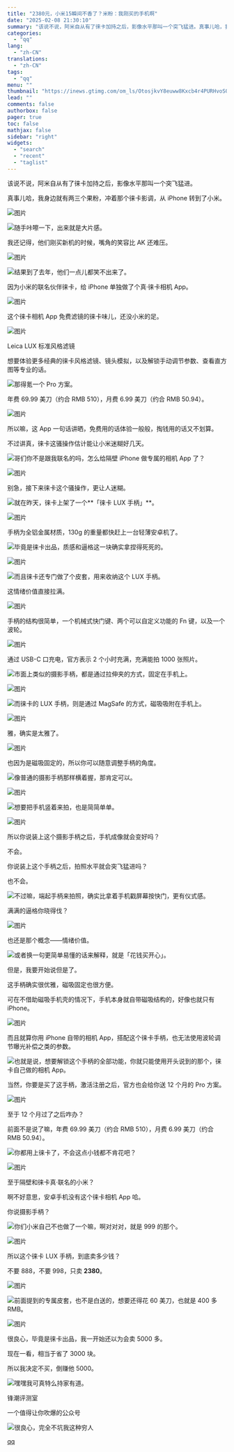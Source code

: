 ```yaml
---
title: "2380元，小米15瞬间不香了？米粉：我刚买的手机啊"
date: "2025-02-08 21:30:10"
summary: "该说不说，阿米自从有了徕卡加持之后，影像水平那叫一个突飞猛进。真事儿哈，我身边就有两三个果粉，冲着那..."
categories:
  - "qq"
lang:
  - "zh-CN"
translations:
  - "zh-CN"
tags:
  - "qq"
menu: ""
thumbnail: "https://inews.gtimg.com/om_ls/OtosjkvY8euww8Kxcb4r4PURHvoSQQ5MmGf-GVps5wCW4AA_640360/0"
lead: ""
comments: false
authorbox: false
pager: true
toc: false
mathjax: false
sidebar: "right"
widgets:
  - "search"
  - "recent"
  - "taglist"
---
```


该说不说，阿米自从有了徕卡加持之后，影像水平那叫一个突飞猛进。

  


真事儿哈，我身边就有两三个果粉，冲着那个徕卡影调，从 iPhone 转到了小米。

  


![图片](https://inews.gtimg.com/news_bt/OsRGZVEMs_floODfcz8PFyPPhliP_i3SDDqMqFS2xzgFQAA/641)

  


![](https://inews.gtimg.com/news_bt/OD6e4OqsrmUKPzfpOJ7O33IUkMxyberx_22AsvTtNtHBIAA/641)随手咔嚓一下，出来就是大片感。

  


我还记得，他们刚买新机的时候，嘴角的笑容比 AK 还难压。

  


![图片](https://inews.gtimg.com/news_bt/GhcfTtzI7Gi7nNtvrjCKp1bx_mBz81q-qLL6HJFbYU3g0AA/0)

  


![](https://inews.gtimg.com/news_bt/OL993CK49TPZpu4-8sxmU2jOelhrcnHz65khJeFR0cgggAA/641)结果到了去年，他们一点儿都笑不出来了。

  


因为小米的联名伙伴徕卡，给 iPhone 单独做了个真·徕卡相机 App。

  


![图片](https://inews.gtimg.com/news_bt/OS9zwIPD1QVitqbkNWm4BrOgTb0jDOnnbcjQThXQMB_EkAA/641)

  


这个徕卡相机 App 免费滤镜的徕卡味儿，还没小米的足。

  


![图片](https://inews.gtimg.com/news_bt/O2yWhP0f4yemJUEMobTKyACMh3oFRxRAYRj_NRF1aeUYEAA/641)

Leica LUX 标准风格滤镜

  


想要体验更多经典的徕卡风格滤镜、镜头模拟，以及解锁手动调节参数、查看直方图等专业的话。

  


![](https://inews.gtimg.com/news_bt/O4DC9fAl3zHbWDVPyAXUfvBRV0ke5LkBN2dyTETKAnY_8AA/641)那得氪一个 Pro 方案。

  


年费 69.99 美刀（约合 RMB 510），月费 6.99 美刀（约合 RMB 50.94）。

  


![图片](https://inews.gtimg.com/news_bt/OtKxKfkMxBJSviZ2q-y7mGb7zG6rqedXxDRqI_xP2pJPwAA/641)

  


所以嘛，这 App 一句话讲晒，免费用的话体验一般般，掏钱用的话又不划算。

  


不过讲真，徕卡这骚操作估计能让小米迷糊好几天。

  


![](https://inews.gtimg.com/news_bt/OUFTdqb1REMZ8UQ1AHPVhlcEkFy4BFwE2uXt-r0xc_sowAA/641)哥们你不是跟我联名的吗，怎么给隔壁 iPhone 做专属的相机 App 了？

  


![图片](https://inews.gtimg.com/news_bt/OxK0MrFc-zChuACaXMYCkttlOJF9U68KZ95zMSzCGvTV0AA/641)

  


别急，接下来徕卡这个骚操作，更让人迷糊。

  


![](https://inews.gtimg.com/news_bt/O62sI8gM0jw0h7curwjOz-bxjOYSPbOei_MZIklCp3dJ4AA/641)就在昨天，徕卡上架了一个**「徕卡 LUX 手柄」**。

  


![图片](https://inews.gtimg.com/news_bt/Or2oLmV86zrz9Oml_s28UDsTl9ycvgugibaga7ur0Ufe8AA/641)

  


手柄为全铝金属材质，130g 的重量都快赶上一台轻薄安卓机了。

  


![](https://inews.gtimg.com/news_bt/O0dqL4urNxdUyVqQZcTmLXF3fYp_dfkqHWYPPgT426oWoAA/641)毕竟是徕卡出品，质感和逼格这一块确实拿捏得死死的。

  


![图片](https://inews.gtimg.com/news_bt/Oy2pf3Ohp0px5DXm500lvDQWYma3ZALOMek1i51Nsj2PYAA/641)

  


![](https://inews.gtimg.com/news_bt/OC6pKC3lpk_G-9WxPOe6SasAy4KpY6VKR4LtrwNisBd8wAA/641)而且徕卡还专门做了个皮套，用来收纳这个 LUX 手柄。

  


这情绪价值直接拉满。

  


![图片](https://inews.gtimg.com/news_bt/ODZQPcENH_QFCxmFOOltRz1_hdl8avg0Vn2SSg6fCELRgAA/641)

  


手柄的结构很简单，一个机械式快门键、两个可以自定义功能的 Fn 键，以及一个波轮。

  


![图片](https://inews.gtimg.com/news_bt/Gg5GGRcVbAQLls2O9LE-K1VVbLtc5n7TOVB6grO2kQOW4AA/0)

  


通过 USB-C 口充电，官方表示 2 个小时充满，充满能拍 1000 张照片。

  


![](https://inews.gtimg.com/news_bt/OxMqi1clHKxjyThj06tqYKmjTim6JdkRBuyrskGwPtMb4AA/641)市面上类似的摄影手柄，都是通过拉伸夹的方式，固定在手机上。

  


![图片](https://inews.gtimg.com/news_bt/ODaQtcnJb5ftlq3ZZaG-cWyZmC6sK57M3Xs0bSxU8WKBAAA/641)

  


![](https://inews.gtimg.com/news_bt/OObHl7cpp_q7tfP331RFKw2DCP7HFxOSVb4Tkz5ACsFMsAA/641)而徕卡的 LUX 手柄，则是通过 MagSafe 的方式，磁吸吸附在手机上。

  


![图片](https://inews.gtimg.com/news_bt/G0RxvuNePBJ_BMteVfopvPAYEZSFgq_C6A-6yGEJohOb8AA/0)

  


雅，确实是太雅了。

  


![图片](https://inews.gtimg.com/news_bt/GL5PlteZjWTy7nSaKeGC9bQjn-N9cJfFHSrpRPLqqCi54AA/0)

  


也因为是磁吸固定的，所以你可以随意调整手柄的角度。

  


![](https://inews.gtimg.com/news_bt/OzPCJav_ssmsrY5woiz_i-EDHzDsxlXRtd7uvB6_proS4AA/641)像普通的摄影手柄那样横着握，那肯定可以。

  


![图片](https://inews.gtimg.com/news_bt/OPf15OJdF6P3Q3FlqUBde-dFXm5CKzNogeqZrrcshovNIAA/641)

  


![](https://inews.gtimg.com/news_bt/OzPCJav_ssmsrY5woiz_i-EDHzDsxlXRtd7uvB6_proS4AA/641)想要把手机竖着来拍，也是简简单单。

  


![图片](https://inews.gtimg.com/news_bt/OOkZYe5_hdECt_3dit4TAXAgeUbDF9jSvQiRzsQJ4syDIAA/641)

  


所以你说装上这个摄影手柄之后，手机成像就会变好吗？

  


不会。

  


你说装上这个手柄之后，拍照水平就会突飞猛进吗？

  


也不会。

  


![](https://inews.gtimg.com/news_bt/OtQF_Xgs2GbbIhST27T7AtUOB37Glznpmk6ls36KQOTRgAA/641)不过嘛，端起手柄来拍照，确实比拿着手机戳屏幕按快门，更有仪式感。

  


满满的逼格你晓得伐？

  


![图片](https://inews.gtimg.com/news_bt/G_7N7jw5Ei9eYRi5MWEta4KzUta5-hrVg4-tNFPvk6fVEAA/0)

  


也还是那个概念——情绪价值。

  


![](https://inews.gtimg.com/news_bt/OpOTJFGmpUilQrG38IvYkQQ_AFC2bjvLcB170ol3GpCnYAA/641)或者换一句更简单易懂的话来解释，就是「花钱买开心」。

  


但是，我要开始说但是了。

  


这手柄确实很优雅，磁吸固定也很方便。

  


可在不借助磁吸手机壳的情况下，手机本身就自带磁吸结构的，好像也就只有 iPhone。

  


![图片](https://inews.gtimg.com/news_bt/OnOfVrrMYVZx1Vxp8eGx6OEU520EocJS1PIOkgiADhgSgAA/641)

  


而且就算你用 iPhone 自带的相机 App，搭配这个徕卡手柄，也无法使用波轮调节曝光补偿之类的参数。

  


![](https://inews.gtimg.com/news_bt/O8HFIgMU8TSm0UHH3XCPb9dIxScdnHoUE5uGr74hWImnAAA/641)也就是说，想要解锁这个手柄的全部功能，你就只能使用开头说到的那个，徕卡自己做的相机 App。

  


当然，你要是买了这手柄，激活注册之后，官方也会给你送 12 个月的 Pro 方案。

  


![图片](https://inews.gtimg.com/news_bt/OnfdetwoH11eU59PhAdRbG2D8Gqx9net4WpBh95iJ73GIAA/641)

  


至于 12 个月过了之后咋办？

  


前面不是说了嘛，年费 69.99 美刀（约合 RMB 510），月费 6.99 美刀（约合 RMB 50.94）。

  


![](https://inews.gtimg.com/news_bt/OCsfcMrBf2tPfMJ-TbT8DwL1rTT6E7mvwwfx6fyC4tpfwAA/641)你都用上徕卡了，不会这点小钱都不肯花吧？

  


![图片](https://inews.gtimg.com/news_bt/OjXeMoTuFWdwsLLG8hEE7YH2bG6L8rNZMhNurlhpzc0K0AA/641)

  


至于隔壁和徕卡真·联名的小米？

  


啊不好意思，安卓手机没有这个徕卡相机 App 哈。

  


你说摄影手柄？

  


![](https://inews.gtimg.com/news_bt/OpblyniraNCf4IyxZSTffX98TrAXrBB4W9TmfIqeqsCfUAA/641)你们小米自己不也做了一个嘛，啊对对对，就是 999 的那个。

  


![图片](https://inews.gtimg.com/news_bt/Od1ZGtAAP-6OYx3fEyLpSGrUGHhns6bdKoKWI0zbIGzR0AA/641)

  


所以这个徕卡 LUX 手柄，到底卖多少钱？

  


不要 888，不要 998，只卖 **2380**。

  


![图片](https://inews.gtimg.com/news_bt/OjWoseOuDELEbvKJMpXM5tQWB20Qr2Pxpyno7xw0W_AqQAA/641)

  


![](https://inews.gtimg.com/news_bt/OBZgpKKEOvHadc59_sfM2FdZ4cPEKzxppt_Ba5JRhP0KgAA/641)前面提到的专属皮套，也不是白送的，想要还得花 60 美刀，也就是 400 多 RMB。

  


![图片](https://inews.gtimg.com/news_bt/OjGqNcabfab1QOeEvNJYkfN2Y7jWZ_v9r1pelokYQDCCQAA/641)

  


很良心，毕竟是徕卡出品，我一开始还以为会卖 5000 多。

  


现在一看，相当于省了 3000 块。

  


所以我决定不买，倒赚他 5000。

  


![](https://inews.gtimg.com/news_bt/OOkOxpCghK-0Gk3SS2UFJ4ThKbhFREnTpXVTnXagW_ZjgAA/641)嘿嘿我可真特么持家有道。

  


锋潮评测室

一个值得让你吹爆的公众号

  


![](https://inews.gtimg.com/news_bt/O3TT1TuVhMQ3bu9f-brejOFnw2kSmAGf_JbG1_D1kaca8AA/641)很良心，完全不坑我这种穷人

[qq](https://new.qq.com/rain/a/20250208A08IY500)
